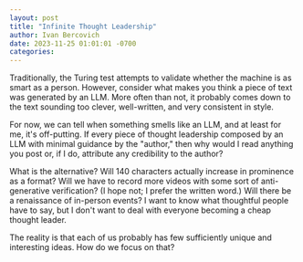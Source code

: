 ```yaml
---
layout: post
title: "Infinite Thought Leadership"
author: Ivan Bercovich
date: 2023-11-25 01:01:01 -0700
categories:
---
```


Traditionally, the Turing test attempts to validate whether the machine is as smart as a person. However, consider what makes you think a piece of text was generated by an LLM. More often than not, it probably comes down to the text sounding too clever, well-written, and very consistent in style.

For now, we can tell when something smells like an LLM, and at least for me, it's off-putting. If every piece of thought leadership composed by an LLM with minimal guidance by the "author," then why would I read anything you post or, if I do, attribute any credibility to the author?

What is the alternative? Will 140 characters actually increase in prominence as a format? Will we have to record more videos with some sort of anti-generative verification? (I hope not; I prefer the written word.) Will there be a renaissance of in-person events? I want to know what thoughtful people have to say, but I don't want to deal with everyone becoming a cheap thought leader.

The reality is that each of us probably has few sufficiently unique and interesting ideas. How do we focus on that?
